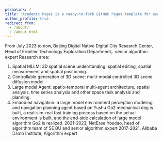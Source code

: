```yaml
---
permalink: /
title: "Academic Pages is a ready-to-fork GitHub Pages template for academic personal websites"
author_profile: true
redirect_from: 
  - /about/
  - /about.html
---
```


From July 2023 to now, Beijing Digital Native Digital City Research Center, Head of Frontier Technology Exploration Department，senior algorithm expert
Research area:
1. Spatial MLLM: 3D spatial scene understanding, spatial editing, spatial measurement and spatial positioning.
2. Controllable generation of 3D scene: multi-modal controlled 3D scene diffusion model.
3. Large model Agent: spatio-temporal multi-agent architecture, spatial analysis, time series analysis and other space task analysis and planning.
4. Embodied navigation: a large model environment perception modeling and navigation planning agent based on Yushu Go2 mechanical dog is built, a real-sim-real fast training process based on the actual environment is built, and the end-side calculation of large model algorithm Go2 is realized.
2021-2023, NetEase Youdao, head of algorithm team of SE BU and senior algorithm expert
2017-2021, Alibaba Damo Institute, Algorithm expert
